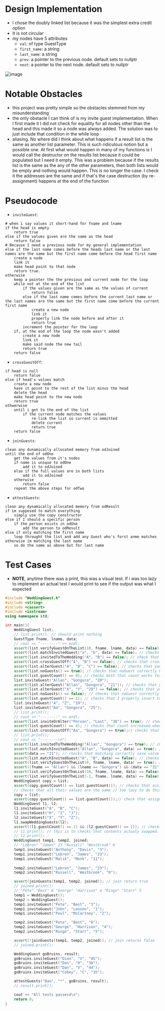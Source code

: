 # Design Implementation
- I chose the doubly linked list because it was the simplest extra credit option
- It is not circular
- my nodes have 5 attributes
    - `val`: of type GuestType
    - `first_name`: a string
    - `last_name`: a string
    - `prev`: a pointer to the previous node. default sets to nullptr
    - `next`: a pointer to the next node. default sets to nullptr

![image](./model.PNG)

# Notable Obstacles
- this project was pretty simple so the obstacles stemmed from my misunderstanding
- the only obstacle I can think of is my invite guest implementation. When I first made it I did not check for equality for all nodes other than the head and this made it so a node was always added. The solution was to just include that condition in the while loop
- aliasing. No where did I think about what happens if a result list is the same as another list parameter. This is such ridiculous notion but a possible one. At first what would happen in many of my functions is I would call the destructor on the results list because it could be populated but I need it empty. This was a problem because if the results list is the same as the any of the other parameters, then both lists would be empty and nothing would happen. This is no longer the case. I check it the addresses are the same and if that's the case destruction (by re-assignment) happens at the end of the function

# Pseudocode
- `inviteGuest`:
```
# when i say values it short-hand for fname and lname
if the head is empty 
    return true 
else if the values given are the same as the head
    return false
# Because I need a previous node for my general implementation
else if the last name comes before the heads last name or the last names are the same but the first name come before the head first name
    create a node
    link it
    make head point to that node
    return true.
otherwise
    keep a pointer the the previous and current node for the loop
    while not at the end of the list
        if the values given are the same as the values of current
            return false
        else if the last name comes before the current last name or the last names are the same but the first name come before the current first name
            create a new node
            link it
            properly link the node before and after it
            return true
        increment the pointer for the loop
    if, at the end of the loop the node wasn't added
        create a new node
        link it
        make said node the new tail
        return true
    return false
```

- `crossGuestOff`:
```
if head is null
    return false
else if head's values match
    create a new node
    have it point to the rest of the list minus the head
    delete the head
    make head point to the new node
    return true
othwerwise
    until i get to the end of the list
        if the current node matches the values
            re-link the list so current is ommitted
            delete current
            return true
    return false
```

- `joinGuests`:
```
clean any dunamically allocated memory from odJoined
until the end of odOne
    get the values from it's nodes
    if name is unique to odOne
        add it to odJoined
    else if the full values are in both lists
        add it to odJoined
    otherwise
        return false
    repeat the above steps for odTwo
```

- `attestGuests`:
```
clean any dynamically allocated memory from odResult
if im supposed to match everything
    simply use the copy constructor
else if I should a specific person
    if the person exists in odOne
        add the person to odResult
else if only matching the first name
    loop throught the list and add any Guest who's forst anme matches
otherwise im matching the last name
    so do the same as above but for last name
```

# Test Cases
- **NOTE**, anytime there was a print, this was a visual test. If i was too lazy to implement an actual test I would print to see if the output was what I expected
```cpp
#include "WeddingGuest.h"
#include <string>
#include <cassert>
#include <iostream>
using namespace std;

int main(){
    WeddingGuest list;
    // list.print(); // should print nothing
    GuestType fname, lname, data;
    // cout << "--------" << endl;
    assert(list.verifyGuestOnTheList(10, fname, lname, data) == false); // checks that verifying on an empty list returns false
    assert(list.matchInvitedGuest("a", "b", data) == false); // checks that match return false on an empty list
    assert(list.invitedToTheWedding("A", "B") == false); // check that checking for people in an empty list returns false
    assert(list.crossGuestOff("A", "B") == false); // checks that crossing off a guest from an empty list does nothing
    assert(list.alterGuest("A", "B", "C") == false); // checks that you can't alter an empty list
    assert(list.noGuests() == true); // checks that noGuest correctly knows the list is empty
    assert(list.guestCount() == 0); // checks both that count works for an empty list and that the default constructor sets head to nullptr
    list.inviteGuest("Allan", "Gongora", "20");
    assert(list.alterGuest("Allan", "Gongora", "21")); // checks that you can alter a a guest when it exists in the list
    assert(list.alterGuest("X", "Y", "29") == false); // checks that you cant alter a guest that doesn't exist in a populated list
    assert(list.noGuests() == false); // checks that noGuest correctly knows the list is NOT empty
    assert(list.guestCount() == 1); // checks that I properly insert to an empty list
    list.inviteGuest("A", "Z", "19");
    list.inviteGuest("Aa", "Gongora", "25");
    // list.print();
    // cout << "--------" << endl;
    assert(list.inviteOrAlter("Person", "Last", "30") == true); // checks that returns true (redundant)
    assert(list.guestCount() == 4); // checks that count increased when inv/alter an guest that's not on the list
    assert(list.crossGuestOff("Aa", "Gongora") == true);// checks that crossing off an existing person can happen
    // list.print();
    // cout << "--------\n";
    assert(list.invitedToTheWedding("Allan", "Gongora") == true); // check that a known person is in the list
    assert(list.matchInvitedGuest("Allan", "Gongora", data) == true); // checks that matching a known guest in the list return true
    assert(data == "21"); // checks that matching correctly save value in data
    assert(list.matchInvitedGuest("A", "B", data) == false); // checks that matching a person not in the list return false
    assert(list.verifyGuestOnTheList(0, fname, lname, data) == true); // checks that verifying a person on the list return true
    assert((fname == "Allan") && (lname == "Gongora") && (data == "21")); // checks that values are correct stored after verifying a guest
    assert(list.verifyGuestOnTheList(10, fname, lname, data) == false); // checks that verifying an index out of range return false
    assert(list.verifyGuestOnTheList(-1, fname, lname, data) == false); // checks that using negative index returns false
    WeddingGuest copy = list;
    assert(copy.guestCount() == list.guestCount()); // checks that assigning WeddingGuest to Wedding Guest results in a list of equal length
    // checks that all their values are the same // too lazy to do this
    copy = list;
    assert(copy.guestCount() == list.guestCount());// check that assignment operator works (only called when already initialized item is re assigned)
    WeddingGuest l1, l2;
    l1.inviteGuest("A", "B", "C");
    l1.inviteGuest("H", "I", "J");
    l2.inviteGuest("X", "Y", "Z");
    l1.swapWeddingGuests(l2);
    assert((l1.guestCount() == 1) && (l2.guestCount() == 2)); // checks that lens swapped
    // l1.print(); // this is to checks that contents actualy swapped. too lazy to write a unit test
    // l2.print();
    WeddingGuest temp1, temp2, joined;
    // "LeBron" "James" 23 "Russell" "Westbrook" 0 
    temp1.inviteGuest("Anthony", "Davis", "3");
    temp1.inviteGuest("Lebron", "James", "23");
    temp1.inviteGuest("Malik", "Monk", "11");
    
    temp2.inviteGuest("Lebron", "James", "23");
    temp2.inviteGuest("Russell", "Westbrook", "0");

    assert(joinGuests(temp1, temp2, joined)); // join return true
    // joined.print();
    // "Pete" "Best" 6 "George" "Harrison" 4 "Ringo" "Starr" 5
    temp1 = WeddingGuest();
    temp2 = WeddingGuest();
    temp1.inviteGuest("Pete", "Best", "3");
    temp1.inviteGuest("John", "Lennon", "1");
    temp1.inviteGuest("Paul", "McCartney", "2");

    temp2.inviteGuest("Pete", "Best", "6");
    temp2.inviteGuest("George", "Harrison", "4");
    temp2.inviteGuest("Ringo", "Starr", "5");

    assert(!joinGuests(temp1, temp2, joined)); // join returns false
    // joined.print();

    WeddingGuest goBruins, result;
    goBruins.inviteGuest("Dion", "V", "45");
    goBruins.inviteGuest("Dan", "H", "38");
    goBruins.inviteGuest("Dan", "V", "44");
    goBruins.inviteGuest("Cobey", "C", "35");

    attestGuests("Dan", "*", goBruins, result);
    // result.print();

    cout << "All tests passesd\n";
    return 0;
}
```